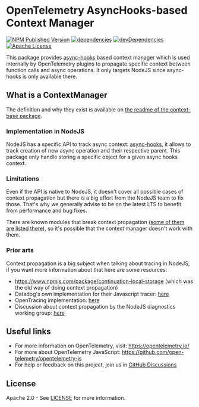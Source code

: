 # OpenTelemetry AsyncHooks-based Context Manager

[![NPM Published Version][npm-img]][npm-url]
[![dependencies][dependencies-image]][dependencies-url]
[![devDependencies][devDependencies-image]][devDependencies-url]
[![Apache License][license-image]][license-image]

This package provides [async-hooks][async-hooks-doc] based context manager which is used internally by OpenTelemetry plugins to propagate specific context between function calls and async operations. It only targets NodeJS since async-hooks is only available there.

## What is a ContextManager

The definition and why they exist is available on [the readme of the context-base package][def-context-manager].

### Implementation in NodeJS

NodeJS has a specific API to track async context: [async-hooks][async-hooks-doc], it allows to track creation of new async operation and their respective parent.
This package only handle storing a specific object for a given async hooks context.

### Limitations

Even if the API is native to NodeJS, it doesn't cover all possible cases of context propagation but there is a big effort from the NodeJS team to fix those. That's why we generally advise to be on the latest LTS to benefit from performance and bug fixes.

There are known modules that break context propagation ([some of them are listed there][pkgs-that-break-ah]), so it's possible that the context manager doesn't work with them.

### Prior arts

Context propagation is a big subject when talking about tracing in NodeJS, if you want more information about that here are some resources:

- <https://www.npmjs.com/package/continuation-local-storage> (which was the old way of doing context propagation)
- Datadog's own implementation for their Javascript tracer: [here][dd-js-tracer-scope]
- OpenTracing implementation: [here][opentracing-scope]
- Discussion about context propagation by the NodeJS diagnostics working group: [here][diag-team-scope-discussion]

## Useful links

- For more information on OpenTelemetry, visit: <https://opentelemetry.io/>
- For more about OpenTelemetry JavaScript: <https://github.com/open-telemetry/opentelemetry-js>
- For help or feedback on this project, join us in [GitHub Discussions][discussions-url]

## License

Apache 2.0 - See [LICENSE][license-url] for more information.

[discussions-url]: https://github.com/open-telemetry/opentelemetry-js/discussions
[license-url]: https://github.com/open-telemetry/opentelemetry-js/blob/main/LICENSE
[license-image]: https://img.shields.io/badge/license-Apache_2.0-green.svg?style=flat
    [dependencies-image]: https://status.david-dm.org/gh/open-telemetry/opentelemetry-js.svg?path=packages%2Fopentelemetry-context-async-hooks
[dependencies-url]: https://david-dm.org/open-telemetry/opentelemetry-js?path=packages%2Fopentelemetry-context-async-hooks
[devDependencies-image]: https://status.david-dm.org/gh/open-telemetry/opentelemetry-js.svg?path=packages%2Fopentelemetry-context-async-hooks&type=dev
[devDependencies-url]: https://david-dm.org/open-telemetry/opentelemetry-js?path=packages%2Fopentelemetry-context-async-hooks&type=dev
[async-hooks-doc]: http://nodejs.org/dist/latest/docs/api/async_hooks.html
[def-context-manager]: https://github.com/open-telemetry/opentelemetry-js/blob/main/packages/opentelemetry-context-base/README.md
[dd-js-tracer-scope]: https://github.com/DataDog/dd-trace-js/tree/main/packages/dd-trace/src/scope
[opentracing-scope]: https://github.com/opentracing/opentracing-javascript/pull/113
[diag-team-scope-discussion]: https://github.com/nodejs/diagnostics/issues/300
[pkgs-that-break-ah]: https://github.com/nodejs/diagnostics/blob/master/tracing/AsyncHooks/problematic-modules.md
[npm-url]: https://www.npmjs.com/package/@opentelemetry/context-async-hooks
[npm-img]: https://badge.fury.io/js/%40opentelemetry%2Fcontext-async-hooks.svg
